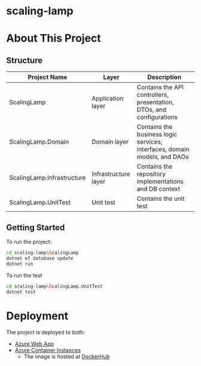 # scaling-lamp

# About This Project
## Structure
| Project Name | Layer | Description |
| ------------ | ----- | ----------- |
| ScalingLamp | Application layer | Contains the API controllers, presentation, DTOs, and configurations |
| ScalingLamp.Domain | Domain layer | Contains the business logic services, interfaces, domain models, and DAOs |
| ScalingLamp.Infrastructure | Infrastructure layer | Contains the repository implementations and DB context |
| ScalingLamp.UnitTest | Unit test | Contains the unit test |

## Getting Started
To run the project:
``` bash
cd scaling-lamp\ScalingLamp
dotnet ef database update
dotnet run
```

To run the test
``` bash
cd scaling-lamp\ScalingLamp.UnitTest
dotnet test
```

# Deployment
The project is deployed to both:
- [Azure Web App](https://scaling-lamp-1.azurewebsites.net)
- [Azure Container Instances](http://20.6.4.170/)
  - The image is hosted at [DockerHub](https://hub.docker.com/repository/docker/weisong0908/scaling-lamp)
